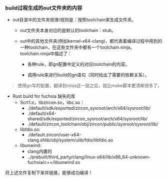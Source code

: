 ### build过程生成的out文件夹的内容

* out目录中的文件夹规律/规则是：按照toolchain来生成文件夹。

  * out文件夹本身对应的是默认的toolchain：stub。
  * out中的其他文件夹(例如kernel-x64-clang)，都代表着编译过程中用到的一种toolchain，在这些文件夹中都有一个toolchain.ninja。toolchain.ninja中描述了：
  
    * 各种rule，即gn配置中定义的对应toolchain的内容。
    
    * 调用rule来进行build的gn语句（同时给出了需要的依赖关系）。

> 使用gn写的配置，翻译到ninja这一层之后，就比make脚本要清晰很多了。

* Rust build for fuchsia 缺失的库
  * Scrt1.o，libzircon.so，libc.so：
    * ./default/sdk/exported/zircon_sysroot/arch/x64/sysroot/lib/
    * ./default/x64-shared/sdk/exported/zircon_sysroot/arch/x64/sysroot/lib/
    * ./default/zircon_toolchain/obj/zircon/public/sysroot/sysroot/lib/
  * libfdio.so: 
    * ./default.zircon/user-x64-clang.shlib/obj/system/ulib/fdio/libfdio.so
  * libunwind: 
    * clang内置的
    * ../prebuilt/third_party/clang/linux-x64/lib/x86_64-unknown-fuchsia/c++/libunwind.so

将上述文件复制下来并链接，能够成功编译！
